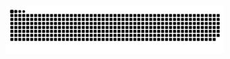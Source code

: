  ![Snake animation](https://github.com/gabe-santana/gabe-santana/blob/output/github-contribution-grid-snake.svg)
